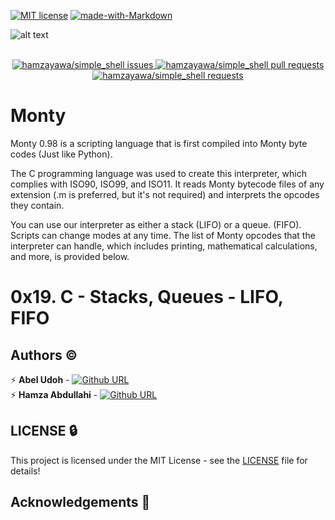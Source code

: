 [![MIT license](https://img.shields.io/github/license/bhalut/Tropical-Puzzle.svg)](https://github.com/hamzayawa/simple_shell/blob/master/LICENSE)
[![made-with-Markdown](https://img.shields.io/badge/Made%20with-Markdown-1f425f.svg)](http://commonmark.org)

![alt text](https://pbs.twimg.com/media/CFYYWy6UEAE9Ow-.png)

 <p align="center">
  <br>
  <a href="https://github.com/hamzayawa/simple_shell/issues">
    <img src="https://img.shields.io/github/stars/hamzayawa/simple_shell?color=333&style=for-the-badge&logo=github" alt="hamzayawa/simple_shell issues"/>
  </a>
    <a href="https://github.com/hamzayawa/simple_shell/pulls">
    <img src="https://img.shields.io/github/commit-activity/m/hamzayawa/simple_shell?color=blue&style=for-the-badge&logo=github" alt="hamzayawa/simple_shell pull requests"/>
  </a>
  <a href="https://github.com/hamzayawa/simple_shell/pulls">
    <img src="https://img.shields.io/github/last-commit/hamzayawa/simple_shell?color=blue&style=for-the-badge&logo=github" alt="hamzayawa/simple_shell requests"/>
  </a>

</p>


# Monty
Monty 0.98 is a scripting language that is first compiled into Monty byte codes (Just like Python).

The C programming language was used to create this interpreter, which complies with ISO90, ISO99, and ISO11. It reads Monty bytecode files of any extension (.m is preferred, but it's not required) and interprets the opcodes they contain.

You can use our interpreter as either a stack (LIFO) or a queue. (FIFO). Scripts can change modes at any time. The list of Monty opcodes that the interpreter can handle, which includes printing, mathematical calculations, and more, is provided below.



# 0x19. C - Stacks, Queues - LIFO, FIFO


## Authors :copyright:

:zap: **Abel Udoh** - [![Github URL](https://img.shields.io/badge/GitHub-100000?style=for-the-badge&logo=github&logoColor=white)](https://github.com/abel-udoh)</br>
:zap: **Hamza Abdullahi** - [![Github URL](https://img.shields.io/badge/GitHub-100000?style=for-the-badge&logo=github&logoColor=white)](https://github.com/hamzayawa)

LICENSE :lock:
-------
This project is licensed under the MIT License - see the [LICENSE](LICENSE) file for details!

## Acknowledgements :pray:
